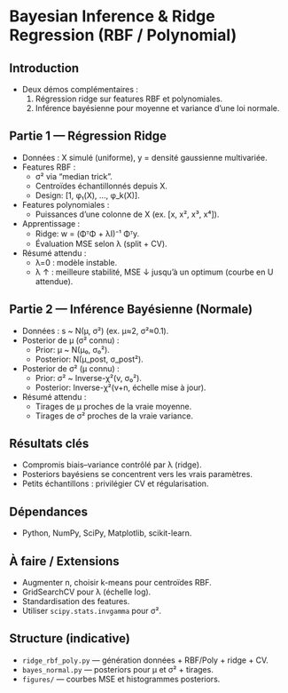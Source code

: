 # Bayesian Inference & Ridge Regression (RBF / Polynomial)

## Introduction
- Deux démos complémentaires :
  1) Régression ridge sur features RBF et polynomiales.
  2) Inférence bayésienne pour moyenne et variance d’une loi normale.

## Partie 1 — Régression Ridge
- Données : X simulé (uniforme), y = densité gaussienne multivariée.
- Features RBF :
  - σ² via “median trick”.
  - Centroïdes échantillonnés depuis X.
  - Design: [1, φ₁(X), …, φ_k(X)].
- Features polynomiales :
  - Puissances d’une colonne de X (ex. [x, x², x³, x⁴]).
- Apprentissage :
  - Ridge: w = (ΦᵀΦ + λI)⁻¹ Φᵀy.
  - Évaluation MSE selon λ (split + CV).
- Résumé attendu :
  - λ=0 : modèle instable.
  - λ ↑ : meilleure stabilité, MSE ↓ jusqu’à un optimum (courbe en U attendue).

## Partie 2 — Inférence Bayésienne (Normale)
- Données : s ~ N(μ, σ²) (ex. μ≈2, σ²≈0.1).
- Posterior de μ (σ² connu) :
  - Prior: μ ~ N(μ₀, σ₀²).
  - Posterior: N(μ_post, σ_post²).
- Posterior de σ² (μ connu) :
  - Prior: σ² ~ Inverse-χ²(v, σ₀²).
  - Posterior: Inverse-χ²(v+n, échelle mise à jour).
- Résumé attendu :
  - Tirages de μ proches de la vraie moyenne.
  - Tirages de σ² proches de la vraie variance.

## Résultats clés
- Compromis biais–variance contrôlé par λ (ridge).
- Posteriors bayésiens se concentrent vers les vrais paramètres.
- Petits échantillons : privilégier CV et régularisation.

## Dépendances
- Python, NumPy, SciPy, Matplotlib, scikit-learn.

## À faire / Extensions
- Augmenter n, choisir k-means pour centroïdes RBF.
- GridSearchCV pour λ (échelle log).
- Standardisation des features.
- Utiliser `scipy.stats.invgamma` pour σ².

## Structure (indicative)
- `ridge_rbf_poly.py` — génération données + RBF/Poly + ridge + CV.
- `bayes_normal.py` — posteriors pour μ et σ² + tirages.
- `figures/` — courbes MSE et histogrammes posteriors.

